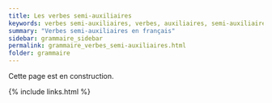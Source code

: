 ```yaml
---
title: Les verbes semi-auxiliaires
keywords: verbes semi-auxiliaires, verbes, auxiliaires, semi-auxiliaires
summary: "Verbes semi-auxiliaires en français"
sidebar: grammaire_sidebar
permalink: grammaire_verbes_semi-auxiliaires.html
folder: grammaire
---
```


Cette page est en construction.

{% include links.html %}
